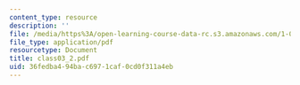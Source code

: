 ```yaml
---
content_type: resource
description: ''
file: /media/https%3A/open-learning-course-data-rc.s3.amazonaws.com/1-017-computing-and-data-analysis-for-environmental-applications-fall-2003/36fedba494bac6971caf0cd0f311a4eb_class03_2.pdf
file_type: application/pdf
resourcetype: Document
title: class03_2.pdf
uid: 36fedba4-94ba-c697-1caf-0cd0f311a4eb
---
```

